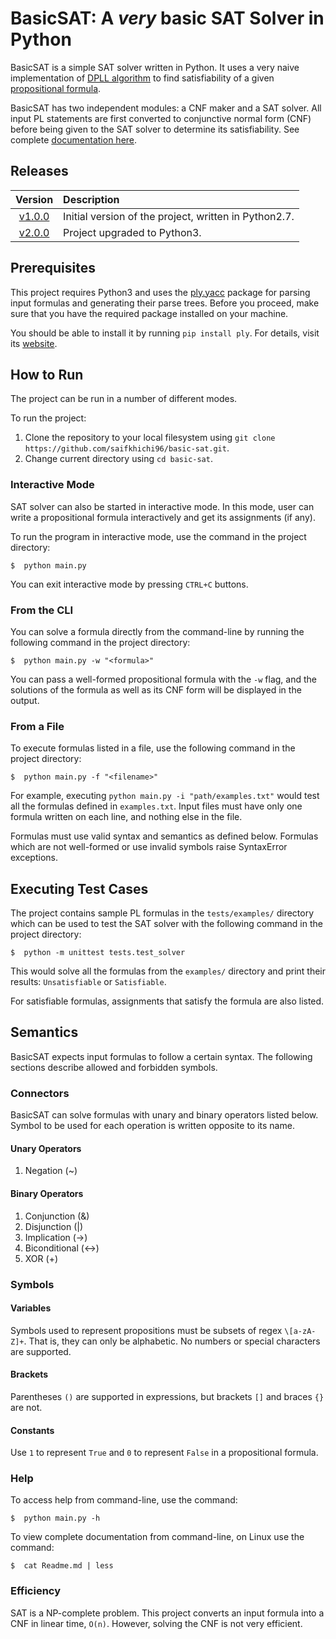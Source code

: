 # BasicSAT: A _very_ basic SAT Solver in Python

BasicSAT is a simple SAT solver written in Python. It uses a very naive implementation of [DPLL algorithm](https://en.wikipedia.org/wiki/DPLL_algorithm) to find satisfiability of a given [propositional formula](https://en.wikipedia.org/wiki/Propositional_formula).

BasicSAT has two independent modules: a CNF maker and a SAT solver. All input PL statements are first converted to conjunctive normal form (CNF) before being given to the SAT solver to determine its satisfiability. See complete [documentation here](docs/).

## Releases
| Version | Description |
| :-----: | :---------- |
| [v1.0.0](https://github.com/saifkhichi96/basic-sat/releases/tag/v1.0.0) | Initial version of the project, written in Python2.7. |
| [v2.0.0](https://github.com/saifkhichi96/basic-sat/releases/tag/v2.0.0) | Project upgraded to Python3. |

## Prerequisites
This project requires Python3 and uses the [ply.yacc](http://www.dabeaz.com/ply/) package for parsing input formulas and generating their parse trees. Before you proceed, make sure that you have the required package installed on your machine.

You should be able to install it by running `pip install ply`. For details, visit its [website](http://www.dabeaz.com/ply/).

## How to Run
The project can be run in a number of different modes.

To run the project:
1) Clone the repository to your local filesystem using `git clone https://github.com/saifkhichi96/basic-sat.git`.
2) Change current directory using `cd basic-sat`.

### Interactive Mode
SAT solver can also be started in interactive mode. In this mode, user can write a propositional formula interactively and get its assignments (if any).

To run the program in interactive mode, use the command in the project directory:
````
$  python main.py
````

You can exit interactive mode by pressing `CTRL+C` buttons.

### From the CLI
You can solve a formula directly from the command-line by running the following command in the project directory:
````
$  python main.py -w "<formula>"
````

You can pass a well-formed propositional formula with the `-w` flag, and the solutions of the formula as well as its CNF form will be displayed in the output.


### From a File
To execute formulas listed in a file, use the following command in the project directory:
````
$  python main.py -f "<filename>"
````

For example, executing `python main.py -i "path/examples.txt"` would test all the formulas defined in `examples.txt`. Input files must have only one formula written on each line, and nothing else in the file.

Formulas must use valid syntax and semantics as defined below. Formulas which are not well-formed or use invalid symbols raise SyntaxError exceptions.

## Executing Test Cases
The project contains sample PL formulas in the `tests/examples/` directory which can be used to test the SAT solver with the following command in the project directory:
````
$  python -m unittest tests.test_solver
````
This would solve all the formulas from the `examples/` directory and print their results: `Unsatisfiable` or `Satisfiable`.

For satisfiable formulas, assignments that satisfy the formula are also listed.


## Semantics
BasicSAT expects input formulas to follow a certain syntax. The following sections describe allowed and forbidden symbols.

### Connectors
BasicSAT can solve formulas with unary and binary operators listed below. Symbol to be used for each operation is written opposite to its name.

#### Unary Operators
1) Negation (~)

#### Binary Operators
1) Conjunction (&)
2) Disjunction (|)
3) Implication (->)
4) Biconditional (<->)
5) XOR (+)

### Symbols
#### Variables
Symbols used to represent propositions must be subsets of regex `\[a-zA-Z]+`. That is, they can only be alphabetic. No numbers or special characters are supported.

#### Brackets
Parentheses `()` are supported in expressions, but brackets `[]` and braces `{}` are not.

#### Constants
Use `1` to represent `True` and `0` to represent `False` in a propositional formula.

### Help
To access help from command-line, use the command:
````
$  python main.py -h
````
To view complete documentation from command-line, on Linux use the command:
````
$  cat Readme.md | less
````

### Efficiency
SAT is a NP-complete problem. This project converts an input formula into a CNF in linear time, `O(n)`. However, solving the CNF is not very efficient.
